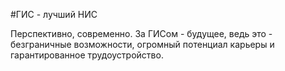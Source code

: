 #ГИС - лучший НИС

Перспективно, современно. За ГИСом - будущее,
ведь это - безграничные возможности, огромный потенциал карьеры
и гарантированное трудоустройство.

